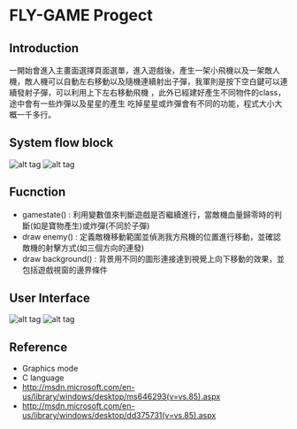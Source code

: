 # FLY-GAME Progect
## Introduction
一開始會進入主畫面選擇頁面選單，進入遊戲後，產生一架小飛機以及一架敵人機，敵人機可以自動左右移動以及隨機連續射出子彈，我軍則是按下空白鍵可以連續發射子彈，可以利用上下左右移動飛機 ，此外已經建好產生不同物件的class，途中會有一些炸彈以及星星的產生
吃掉星星或炸彈會有不同的功能，程式大小大概一千多行。

## System flow block
![alt tag](https://i.imgur.com/NFwxxvg.png)
![alt tag](https://i.imgur.com/W6hmB8p.png?1)

## Fucnction
* gamestate() : 利用變數值來判斷遊戲是否繼續進行，當敵機血量歸零時的判斷(如是寶物產生)或炸彈(不同於子彈)
* draw enemy() : 定義敵機移動範圍並偵測我方飛機的位置進行移動，並確認敵機的射擊方式(如三個方向的連發)
* draw background() : 背景用不同的圖形連接達到視覺上向下移動的效果，並包括遊戲視窗的邊界條件

## User Interface
![alt tag](https://i.imgur.com/fsF5zBY.png?3)
![alt tag](https://i.imgur.com/fRq5HS8.png?3)

## Reference
* Graphics mode
* C language
* http://msdn.microsoft.com/en-us/library/windows/desktop/ms646293(v=vs.85).aspx
* http://msdn.microsoft.com/en-us/library/windows/desktop/dd375731(v=vs.85).aspx
